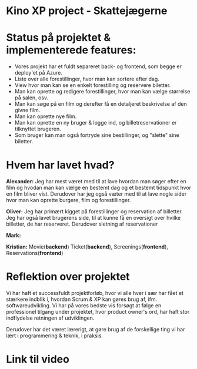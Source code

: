 # Kino XP project - Skattejægerne

# **Status på projektet & implementerede features:**
- Vores projekt har et fuldt separeret back- og frontend, som begge er deploy'et på Azure.
- Liste over alle forestillinger, hvor man kan sortere efter dag.
- View hvor man kan se en enkelt forestilling og reservere biletter.
- Man kan oprette og redigere forestillinger, hvor man kan vælge størrelse på salen, osv.
- Man kan søge på en film og derefter få en detaljeret beskrivelse af den givne film.
- Man kan oprette nye film.
- Man kan oprette en ny bruger & logge ind, og billetreservationer er tilknyttet brugeren.
- Som bruger kan man også fortryde sine bestillinger, og "slette" sine biletter.

# **Hvem har lavet hvad?**

**Alexander:**
Jeg har mest været med til at lave hvordan man søger efter en film og hvodan man kan vælge en bestemt dag og et bestemt tidspunkt hvor en film bliver vist. Derudover har jeg også væter med til at lave nogle sider hvor man kan oprette burgere, film og forestillinger.

**Oliver:**
Jeg har primært kigget på forestillinger og reservation af billetter. Jeg har også lavet brugerens side, til at kunne få en oversigt over hvilke billetter, de har reserveret. Derudover sletning af reservationer

**Mark:**

**Kristian:** Movie(**backend**) Ticket(**backend**), Screenings(**frontend**), Reservations(**frontend**)

# **Reflektion over projektet**
Vi har haft et successfuldt projektforløb, hvor vi alle hver i sær har fået et stærkere indblik i, hvordan Scrum & XP kan gøres brug af, ifm. softwareudvikling.
Vi har på vores bedste vis forsøgt at følge en professionel tilgang under projektet, hvor product owner's ord, har haft stor indflydelse retningen af udviklingen.

Derudover har det været lærerigt, at gøre brug af de forskellige ting vi har lært i programmering & teknik, i praksis.
# **Link til video**